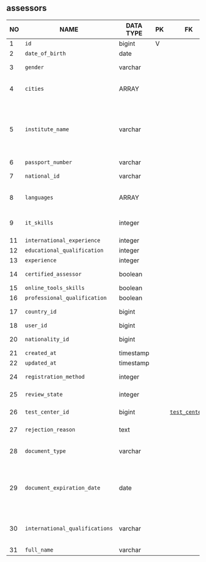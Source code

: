 
assessors
----------------------------


NO | NAME | DATA TYPE | PK | FK | COMMENTS
---|------|-----------|----|----|-------------------
1|`id` | bigint | V |  | Surrogate key.
2|`date_of_birth` | date |  |  | 
3|`gender` | varchar |  |  | Male, Female or equivalents in Arabic, or nulls
4|`cities` | ARRAY |  |  | Array of cities that the assessor is servicing. TODO: correct?
5|`institute_name` | varchar |  |  | TODO: An assessor is connected with an institute (organization) in some way. Does he work in that institute as an employee? Is he certified by that institute in some way?
6|`passport_number` | varchar |  |  | passport number
7|`national_id` | varchar |  |  | national id card/document number
8|`languages` | ARRAY |  |  | languages spoken by the assessor as an array of two-letter codes
9|`it_skills` | integer |  |  | 0,1 or 2. TODO: Information technology skills? Grade (score) 0 to 2
11|`international_experience` | integer |  |  | Grades 0 to 2
12|`educational_qualification` | integer |  |  | Grades 0 to 2
13|`experience` | integer |  |  | Grades 0 to 9.
14|`certified_assessor` | boolean |  |  | TODO: certified by institute_name ?
15|`online_tools_skills` | boolean |  |  | 
16|`professional_qualification` | boolean |  |  | 
17|`country_id` | bigint |  |  | The country that assessor is located in
18|`user_id` | bigint |  |  | user used for login
20|`nationality_id` | bigint |  |  | citizenship of the assessor TODO: check
21|`created_at` | timestamp |  |  | 
22|`updated_at` | timestamp |  |  | 
24|`registration_method` | integer |  |  | TODO: what is it? Values found: 0 and 1
25|`review_state` | integer |  |  | TODO: what is it? Numbers 0 to 6
26|`test_center_id` | bigint |  | [`test_centers`](test_centers.md) | Test center the assessor is working from
27|`rejection_reason` | text |  |  | Reason why the assessor was rejected
28|`document_type` | varchar |  |  | Document that identifies the assessor. Values found: 'passport' or null
29|`document_expiration_date` | date |  |  | Expiration date of identifying document which number is stored in `passport_number` field and type is stored in `document_type' field. TODO: check.
30|`international_qualifications` | varchar |  |  | One or more of: no_international_qualification, degree, diploma, training. Separated by colons 
31|`full_name` | varchar |  |  | Assessor's full name.
